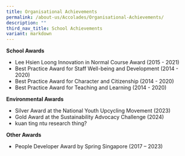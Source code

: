 ```yaml
---
title: Organisational Achievements
permalink: /about-us/Accolades/Organisational-Achievements/
description: ""
third_nav_title: School Achievements
variant: markdown
---
```

**School Awards**

*   Lee Hsien Loong Innovation in Normal Course Award (2015 - 2021)
*   Best Practice Award for Staff Well-being and Development (2014 - 2020)
*   Best Practice Award for Character and Citizenship (2014 - 2020)
*   Best Practice Award for Teaching and Learning (2014 - 2020)

  

**Environmental Awards**

*    Silver Award at the National Youth Upcycling Movement (2023)
*    Gold Award at the Sustainability Advocacy Challenge (2024)
*   kuan ting ntu research thing?

  

**Other Awards**

*   People Developer Award by Spring Singapore (2017 – 2023)